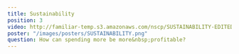 ```yaml
---
title: Sustainability
position: 3
video: http://familiar-temp.s3.amazonaws.com/nscp/SUSTAINABILITY-EDITED.mp4
poster: "/images/posters/SUSTAINABILITY.png"
question: How can spending more be more&nbsp;profitable?
---
```


